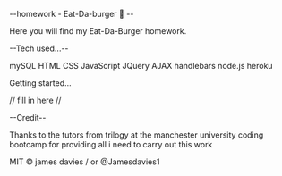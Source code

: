 --homework - Eat-Da-burger 🍔 --

Here you will find my Eat-Da-Burger homework.

--Tech used...--

mySQL
HTML
CSS
JavaScript
JQuery
AJAX
handlebars
node.js
heroku

Getting started...

// fill in here //

--Credit--

Thanks to the tutors from trilogy at the manchester university coding bootcamp for providing all i need to carry out this work

MIT © james davies / or @Jamesdavies1
